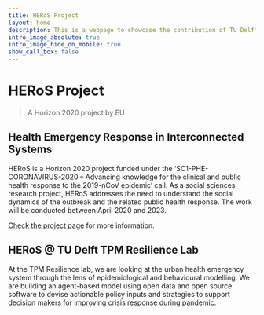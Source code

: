 ```yaml
---
title: HERoS Project
layout: home
description: This is a webpage to showcase the contribution of TU Delft TPM Resilience lab and fellow researchers in HERoS a Horizon 2020 project by EU.
intro_image_absolute: true
intro_image_hide_on_mobile: true
show_call_box: false
---
```


# HERoS Project
> A Horizon 2020 project by EU
## Health Emergency Response in Interconnected Systems

<!-- <img src="https://github.com/paulvangentcom/python_corona_simulation/raw/master/images/covidsim.gif" width="550" style="float:right; margin: 0 0 1em 1em;" title="image" /> -->

HERoS is a Horizon 2020 project funded under the ‘SC1-PHE-CORONAVIRUS-2020 – Advancing knowledge for the clinical and
public health response to the 2019-nCoV epidemic’ call. As a social sciences research project, HERoS addresses the need
to understand the social dynamics of the outbreak and the related public health response. The work will be conducted
between April 2020 and 2023.

[Check the project page](https://www.heros-project.eu/) for more information.

## HERoS @ TU Delft TPM Resilience Lab

At the TPM Resilience lab, we are looking at the urban health emergency system through the lens of epidemiological and
behavioural modelling. We are building an agent-based model using open data and open source software to devise
actionable policy inputs and strategies to support decision makers for improving crisis response during pandemic.

<!-- <small>
GIF source:
<a  href="https://github.com/paulvangentcom/python_corona_simulation">Python COVID-19 ('Corona Virus') Simulation </a>
</small> -->